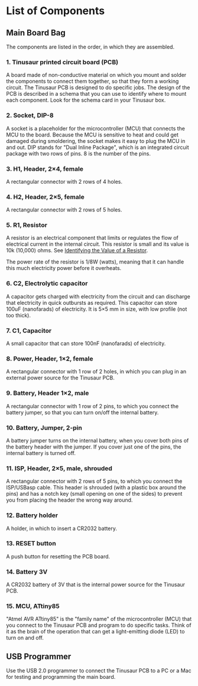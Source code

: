 # List of Components


## Main Board Bag
The components are listed in the order, in which they are assembled.

### 1. Tinusaur printed circuit board (PCB)

A board made of non-conductive material on which you mount and solder the components to connect them together, so that they form a working circuit. The Tinusaur PCB is designed to do specific jobs. The design of the PCB is described in a schema that you can use to identify where to mount each component. Look for the schema card in your Tinusaur box.
<!--image-add: a photo of the board-->

### 2. Socket, DIP-8

A socket is a placeholder for the microcontroller (MCU) that connects the MCU to the board. Because the MCU is sensitive to heat and could get damaged during smoldering, the socket makes it easy to plug the MCU in and out. DIP stands for "Dual Inline Package", which is an integrated circuit package with two rows of pins. 8 is the number of the pins.
<!--image-add: a photo of the socket-->
<!--second sentence - I think smoldering should be replaced by soldering-->

### 3. H1, Header, 2×4, female

A rectangular connector with 2 rows of 4 holes.
<!--image-add: a photo of the header-->

### 4. H2, Header, 2×5, female

A rectangular connector with 2 rows of 5 holes.
<!--image-add: a photo of the header-->

### 5. R1, Resistor

A resistor is an electrical component that limits or regulates the flow of electrical current in the internal circuit. This resistor is small and its value is 10k (10,000) ohms. See [Identifying the Value of a Resistor](https://github.com/tinusaur/guides/blob/master/docs/tinusaur-board-2-assembling/Identifying-value-resistors.md).
<!--what will be the rule for numbers - in the Resistor section the figures are 10 000 and 10000, I think 10,000 is best--> 

The power rate of the resistor is 1/8W (watts), meaning that it can handle this much electricity power before it overheats.
<!--image-add: a photo of the resistor-->

### 6. C2, Electrolytic capacitor

A capacitor gets charged with electricity from the circuit and can discharge that electricity in quick outbursts as required. This capacitor can store 100uF (nanofarads) of electricity. It is 5×5 mm in size, with low profile (not too thick).
<!--image-add: a photo of the capacitor-->

### 7. C1, Capacitor
A small capacitor that can store 100nF (nanofarads) of electricity.
<!--image-add: a photo of the capacitor-->

### 8. Power, Header, 1×2, female

A rectangular connector with 1 row of 2 holes, in which you can plug in an external power source for the Tinusaur PCB.
<!--image-add: a photo of the header-->

### 9. Battery, Header 1×2, male

A rectangular connector with 1 row of 2 pins, to which you connect the battery jumper, so that you can turn on/off the internal battery.
<!--image-add: a photo of the header-->

### 10. Battery, Jumper, 2-pin

A battery jumper turns on the internal battery, when you cover both pins of the battery header with the jumper. If you cover just one of the pins, the internal battery is turned off.
<!--image-add: a photo of the jumper-->

### 11. ISP, Header, 2×5, male, shrouded

A rectangular connector with 2 rows of 5 pins, to which you connect the ISP/USBasp cable. This header is shrouded (with a plastic box around the pins) and has a notch key (small opening on one of the sides) to prevent you from placing the header the wrong way around.
<!--image-add: a photo of the header-->

### 12. Battery holder

A holder, in which to insert a CR2032 battery.
<!--image-add: a photo of the holder-->

### 13. RESET button

A push button for resetting the PCB board.
<!--image-add: a photo of the button-->

### 14. Battery 3V

A CR2032 battery of 3V that is the internal power source for the Tinusaur PCB.
<!--image-add: a photo of the battery-->

### 15. MCU, ATtiny85

"Atmel AVR ATtiny85" is the "family name" of the microcontroller (MCU) that you connect to the Tinusaur PCB and program to do specific tasks. Think of it as the brain of the operation that can get a light-emitting diode (LED) to turn on and off.
<!--image-add: a photo of the microcontroller-->

## USB Programmer

Use the USB 2.0 programmer to connect the Tinusaur PCB to a PC or a Mac for testing and programming the main board.
